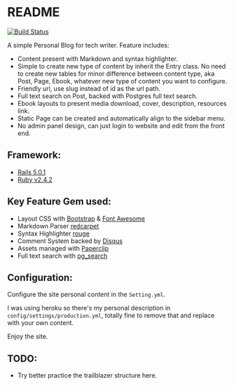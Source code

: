 # README

[![Build Status](https://travis-ci.org/raviwu/markdown-blog.svg?branch=master)](https://travis-ci.org/raviwu/markdown-blog)

A simple Personal Blog for tech writer. Feature includes:

- Content present with Markdown and syntax highlighter.
- Simple to create new type of content by inherit the Entry class. No need to create new tables for minor difference between content type, aka Post, Page, Ebook, whatever new type of content you want to configure.
- Friendly url, use slug instead of id as the url path.
- Full text search on Post, backed with Postgres full text search.
- Ebook layouts to present media download, cover, description, resources link.
- Static Page can be created and automatically align to the sidebar menu.
- No admin panel design, can just login to website and edit from the front end.

## Framework:

- [Rails 5.0.1](http://rubyonrails.org/)
- [Ruby v2.4.2](https://www.ruby-lang.org/en/)

## Key Feature Gem used:

- Layout CSS with [Bootstrap](http://getbootstrap.com/) & [Font Awesome](http://fontawesome.io/)
- Markdown Parser [redcarpet](https://github.com/vmg/redcarpet)
- Syntax Highlighter [rouge](https://github.com/jneen/rouge)
- Comment System backed by [Disqus](https://disqus.com/)
- Assets managed with [Paperclip](https://github.com/thoughtbot/paperclip)
- Full text search with [pg_search](https://github.com/Casecommons/pg_search)

## Configuration:

Configure the site personal content in the `Setting.yml`.

I was using heroku so there's my personal description in `config/settings/production.yml`, totally fine to remove that and replace with your own content.

Enjoy the site.

## TODO:

- Try better practice the trailblazer structure here.
